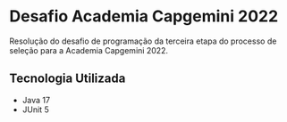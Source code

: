 # Desafio Academia Capgemini 2022
Resolução do desafio de programação da terceira etapa do processo de seleção para a Academia Capgemini 2022.

## Tecnologia Utilizada
- Java 17
- JUnit 5
